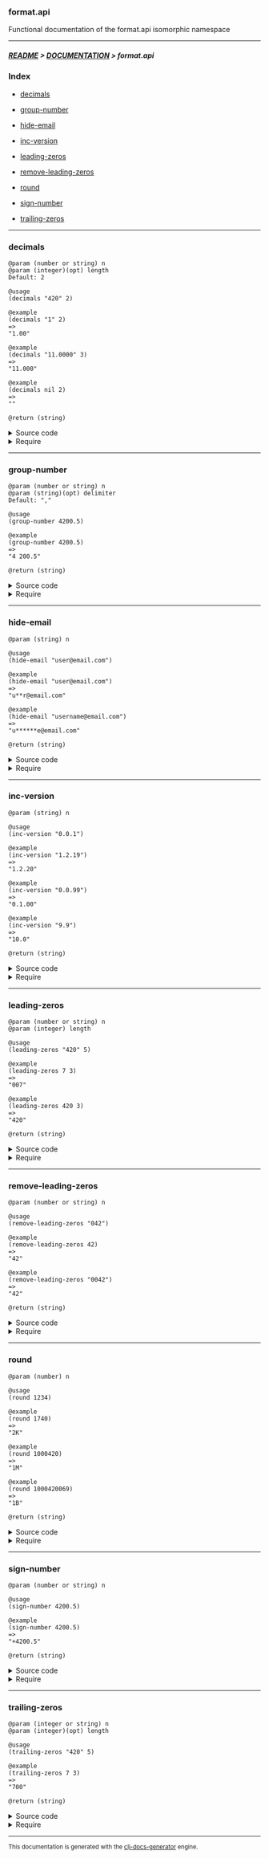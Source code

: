 
### format.api

Functional documentation of the format.api isomorphic namespace

---

##### [README](../../../README.md) > [DOCUMENTATION](../../COVER.md) > format.api

### Index

- [decimals](#decimals)

- [group-number](#group-number)

- [hide-email](#hide-email)

- [inc-version](#inc-version)

- [leading-zeros](#leading-zeros)

- [remove-leading-zeros](#remove-leading-zeros)

- [round](#round)

- [sign-number](#sign-number)

- [trailing-zeros](#trailing-zeros)

---

### decimals

```
@param (number or string) n
@param (integer)(opt) length
Default: 2
```

```
@usage
(decimals "420" 2)
```

```
@example
(decimals "1" 2)
=>
"1.00"
```

```
@example
(decimals "11.0000" 3)
=>
"11.000"
```

```
@example
(decimals nil 2)
=>
""
```

```
@return (string)
```

<details>
<summary>Source code</summary>

```
(defn decimals
  ([n]
   (decimals n 2))

  ([n length]
   (let [x     (str   n)
         count (count x)]
        (if            (< count 1) x
            (if-let [separator-index (string/first-dex-of x ".")]
                    (let [diff (- count separator-index length 1)]
                         (cond                               (> diff 0)
                               (subs x 0 (+ separator-index (inc length)))
                               (< diff 0)
                               (str x (trailing-zeros nil (- 0 diff)))
                               (= diff 0) x))
                    (str x "." (trailing-zeros nil length)))))))
```

</details>

<details>
<summary>Require</summary>

```
(ns my-namespace (:require [format.api :refer [decimals]]))

(format.api/decimals ...)
(decimals            ...)
```

</details>

---

### group-number

```
@param (number or string) n
@param (string)(opt) delimiter
Default: ","
```

```
@usage
(group-number 4200.5)
```

```
@example
(group-number 4200.5)
=>
"4 200.5"
```

```
@return (string)
```

<details>
<summary>Source code</summary>

```
(defn group-number
  ([n]
   (group-number n ","))

  ([n delimiter]
   (let [base        (re-find #"\d+" n)
         group-count (quot (count base) 3)
         offset      (-    (count base) (* 3 group-count))]
        (str (string/trim (reduce (fn [result dex]
                                      (let [x (+ offset (* 3 dex))]
                                           (str result delimiter (subs base x (+ x 3)))))
                                  (subs base 0 offset)
                                  (range group-count)))
             (subs n (count base))))))
```

</details>

<details>
<summary>Require</summary>

```
(ns my-namespace (:require [format.api :refer [group-number]]))

(format.api/group-number ...)
(group-number            ...)
```

</details>

---

### hide-email

```
@param (string) n
```

```
@usage
(hide-email "user@email.com")
```

```
@example
(hide-email "user@email.com")
=>
"u**r@email.com"
```

```
@example
(hide-email "username@email.com")
=>
"u******e@email.com"
```

```
@return (string)
```

<details>
<summary>Source code</summary>

```
(defn hide-email
  [n]
  (if-let [user (string/before-first-occurence n "@" {:return? false})]
          (case (count user) 0 (str n)
                             1 (string/cover n "*")
                             2 (string/cover n "*" 1)
                               (string/cover n (string/multiply "*" (-> user count dec dec)) 1))))
```

</details>

<details>
<summary>Require</summary>

```
(ns my-namespace (:require [format.api :refer [hide-email]]))

(format.api/hide-email ...)
(hide-email            ...)
```

</details>

---

### inc-version

```
@param (string) n
```

```
@usage
(inc-version "0.0.1")
```

```
@example
(inc-version "1.2.19")
=>
"1.2.20"
```

```
@example
(inc-version "0.0.99")
=>
"0.1.00"
```

```
@example
(inc-version "9.9")
=>
"10.0"
```

```
@return (string)
```

<details>
<summary>Source code</summary>

```
(defn inc-version
  [n]
  (letfn [
          (implode-f [n separators]
                     (if (vector/nonempty? separators)
                         (implode-f (string/insert-part n "." (last separators))
                                    (vector/remove-last-item separators))
                         (-> n)))

          (explode-f [n separators]
                     (if-let [separator (string/first-dex-of n ".")]
                             (explode-f (string/remove-first-occurence n ".")
                                        (conj separators separator))
                             (implode-f
                                        (let [bugfix (remove-leading-zeros n)]
                                             (leading-zeros (mixed/update-whole-number bugfix inc) (count n)))

                                        (if (re-match? n #"^[9]{1,}$")
                                            (vector/->items separators inc)
                                            (->             separators)))))]
         (explode-f n [])))
```

</details>

<details>
<summary>Require</summary>

```
(ns my-namespace (:require [format.api :refer [inc-version]]))

(format.api/inc-version ...)
(inc-version            ...)
```

</details>

---

### leading-zeros

```
@param (number or string) n
@param (integer) length
```

```
@usage
(leading-zeros "420" 5)
```

```
@example
(leading-zeros 7 3)
=>
"007"
```

```
@example
(leading-zeros 420 3)
=>
"420"
```

```
@return (string)
```

<details>
<summary>Source code</summary>

```
(defn leading-zeros
  [n length]
  (loop [x (str n)]
        (if (< (count x) length)
            (recur (str "0" x))
            (-> x))))
```

</details>

<details>
<summary>Require</summary>

```
(ns my-namespace (:require [format.api :refer [leading-zeros]]))

(format.api/leading-zeros ...)
(leading-zeros            ...)
```

</details>

---

### remove-leading-zeros

```
@param (number or string) n
```

```
@usage
(remove-leading-zeros "042")
```

```
@example
(remove-leading-zeros 42)
=>
"42"
```

```
@example
(remove-leading-zeros "0042")
=>
"42"
```

```
@return (string)
```

<details>
<summary>Source code</summary>

```
(defn remove-leading-zeros
  [n]
  (letfn [(f [n]
             (if-not (-> n string/first-character (= "0"))
                     (-> n)
                     (f (subs n 1))))]
         (-> n str f)))
```

</details>

<details>
<summary>Require</summary>

```
(ns my-namespace (:require [format.api :refer [remove-leading-zeros]]))

(format.api/remove-leading-zeros ...)
(remove-leading-zeros            ...)
```

</details>

---

### round

```
@param (number) n
```

```
@usage
(round 1234)
```

```
@example
(round 1740)
=>
"2K"
```

```
@example
(round 1000420)
=>
"1M"
```

```
@example
(round 1000420069)
=>
"1B"
```

```
@return (string)
```

<details>
<summary>Source code</summary>

```
(defn round
  [n]
  (cond (>= n 1000000000) (str (Math/round (/ n 1000000)) "B")
        (>= n 1000000)    (str (Math/round (/ n 1000000)) "M")
        (>= n 1000)       (str (Math/round (/ n 1000))    "K")
        :return           (str (Math/round n))))
```

</details>

<details>
<summary>Require</summary>

```
(ns my-namespace (:require [format.api :refer [round]]))

(format.api/round ...)
(round            ...)
```

</details>

---

### sign-number

```
@param (number or string) n
```

```
@usage
(sign-number 4200.5)
```

```
@example
(sign-number 4200.5)
=>
"+4200.5"
```

```
@return (string)
```

<details>
<summary>Source code</summary>

```
(defn sign-number
  [n]
  (if (-> n string/first-character (= "-"))
      (str    n)
      (str "+"n)))
```

</details>

<details>
<summary>Require</summary>

```
(ns my-namespace (:require [format.api :refer [sign-number]]))

(format.api/sign-number ...)
(sign-number            ...)
```

</details>

---

### trailing-zeros

```
@param (integer or string) n
@param (integer)(opt) length
```

```
@usage
(trailing-zeros "420" 5)
```

```
@example
(trailing-zeros 7 3)
=>
"700"
```

```
@return (string)
```

<details>
<summary>Source code</summary>

```
(defn trailing-zeros
  [n length]
  (loop [x (str n)]
        (if (< (count x) length)
            (recur (str x "0"))
            (-> x))))
```

</details>

<details>
<summary>Require</summary>

```
(ns my-namespace (:require [format.api :refer [trailing-zeros]]))

(format.api/trailing-zeros ...)
(trailing-zeros            ...)
```

</details>

---

<sub>This documentation is generated with the [clj-docs-generator](https://github.com/bithandshake/clj-docs-generator) engine.</sub>

